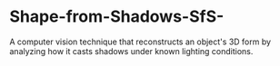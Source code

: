 # Shape-from-Shadows-SfS-
A computer vision technique that reconstructs an object's 3D form by analyzing how it casts shadows under known lighting conditions.
